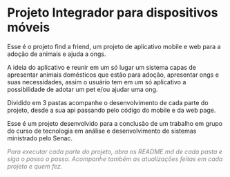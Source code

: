 # Projeto Integrador para dispositivos móveis

Esse é o projeto find a friend, um projeto de aplicativo mobile e web para a adoção de animais e ajuda a ongs.

A ideia do aplicativo e reunir em um só lugar um sistema capas de apresentar animais domésticos que estão para adoção, apresentar ongs e suas necessidades, assim o usuário tem em um só aplicativo a possibilidade de adotar um pet e/ou ajudar uma ong.

Dividido em 3 pastas acompanhe o desenvolvimento de cada parte do projeto, desde a sua api passando pelo código do mobile e da web page.

Esse é um projeto desenvolvido para a conclusão de um trabalho em grupo do curso de tecnologia em análise e desenvolvimento de sistemas ministrado pelo Senac.

<i style='color: gray'> Para executar cada parte do projeto, abra os README.md de cada pasta e siga o passo a passo. Acompanhe também as atualizações feitas em cada projeto e quem fez. </i>
